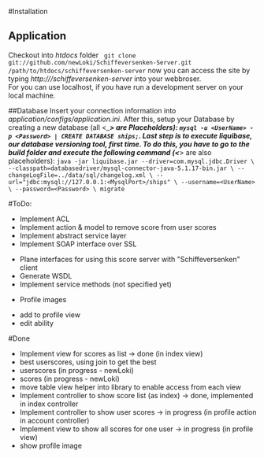 #Installation

## Application
Checkout into _htdocs_ folder
` git clone git://github.com/newLoki/Schiffeversenken-Server.git /path/to/htdocs/schiffeversenken-server`
now you can access the site by typing *http://<servername>/schiffeversenken-server* into your webbroser.  
For <servername> you can use localhost, if you have run a development server on your local machine.


##Database
Insert your connection information into _application/configs/application.ini_.
After this, setup your Database by creating a new database (all <____> are Placeholders):
`mysql -u <UserName> -p <Password> | CREATE DATABASE ships;`.
Last step is to execute liquibase, our database versioning tool, first time.
To do this, you have to go to the _build_ folder and execute the following command (<___> are also placeholders):
`java -jar liquibase.jar --driver=com.mysql.jdbc.Driver \
     --classpath=databasedriver/mysql-connector-java-5.1.17-bin.jar \
     --changeLogFile=../data/sql/changelog.xml \
     --url="jdbc:mysql://127.0.0.1:<MysqlPort>/ships" \
     --username=<UserName> \
     --password=<Password> \
     migrate`



#ToDo:
* Implement ACL
* Implement action & model to remove score from user scores
* Implement abstract service layer
* Implement SOAP interface over SSL
+ Plane interfaces for using this score server with "Schiffeversenken" client
+ Generate WSDL
+ Implement service methods (not specified yet)
* Profile images
+ add to profile view
+ edit ability

#Done
* Implement view for scores as list -> done (in index view)
* best userscores, using join to get the best
* userscores (in progress - newLoki)
* scores (in progress - newLoki)
* move table view helper into library to enable access from each view
* Implement controller to show score list (as index) -> done, implemented in
index controller
* Implement controller to show user scores -> in progress (in profile action in
account controller)
* Implement view to show all scores for one user -> in progress (in profile view)
* show profile image